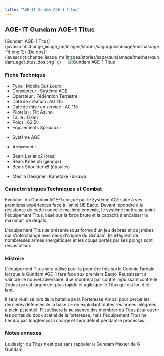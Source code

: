 ```yaml
---
title: "AGE-1T Gundam AGE-1 Titus"
---
```


AGE-1T Gundam AGE-1 Titus
-------------------------

[Gundam AGE-1 Titus](javascript:change_image_m('images/stories/saga/gundamage/mechas/age-1t.png
');) [De dos](javascript:change_image_m('images/stories/saga/gundamage/mechas/gundam_age1_titus_dos.png
');)      ![
Gundam AGE-1 Titus](/images/stories/saga/gundamage/mechas/age-1t.png
)    
### Fiche Technique


- Type : Mobile Suit Lourd  
- Concepteur : Système AGE  
- Opérateur : Fédération Terrestre  
- Date de création : AG 115  
- Date de mise en service : AG 115  
- Pilote(s) : Flit Asuno  
- Taille : 17.6m  
- Poids : 62.5t  
- Equipements Spéciaux :


* Système AGE


- Armement :


* Beam Lariat x2 (bras)
* Beam Knee x6 (genoux)
* Beam Shoulder x8 (épaules)


- Mecha Designer : Kanetake Ebikawa


### Caractéristiques Techniques et Combat


Evolution du Gundam AGE-1 conçue par le Système AGE suite à ses premières expériences face à l'unité UE Baqto. Devant répondre à la résistance de cette nouvelle machine ennemie, le système mettra au point l'équipement Titus, basé sur la force brute et la capacité à encaisser le maximum de dégâts. 


L'équipement Titus se présente sous forme d'un jeu de bras et de jambes qui s'interchange avec ceux d'origine du Gundam. Ils intègrent de nombreuses armes énergétiques et les coups portés par ses poings sont dévastateurs.


### Histoire


L'équipement Titus sera utilisé pour la première fois sur la Colonie Fardain lorsque le Gundam AGE-1 fera face aux premiers Baqto. Réussissant à vaincre ce nouvel adversaire, il se montrera par contre impuissant contre le Zedas qui est largement plus rapide et agile que le Titus qui est lourd et lent.  


Il sera réutilisé lors de la bataille de la Forteresse Ambat pour percer les dernières défenses de la base UE en exploitant toutes ses armes intégrées à plein potentiel. Flit utilisera la puissance des membres du Titus pour ouvrir les portes du dock spatial de la forteresse, mais l'équipement Titus ne tiendra pas longtemps la charge et sera détruit pendant le processus.  


### Notes annexes


Le design du Titus n'est pas sans rappeler le Gundam Maxter de G Gundam. 

